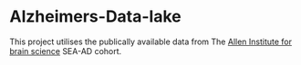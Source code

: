 # Alzheimers-Data-lake
This project utilises the publically available data from The [Allen Institute for brain science](https://portal.brain-map.org/explore/seattle-alzheimers-disease/seattle-alzheimers-disease-brain-cell-atlas-download?edit&language=en) SEA-AD cohort. 
